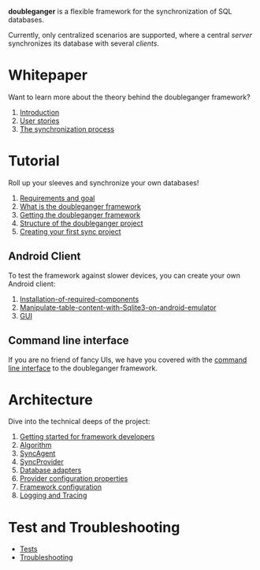**doubleganger** is a flexible framework for the synchronization of SQL databases.

Currently, only centralized scenarios are supported, where a central *server* synchronizes its database with several *clients*.

Whitepaper
==========

Want to learn more about the theory behind the doubleganger framework? 

1. [Introduction](Whitepaper:Introduction)
2. [User stories](Whitepaper:User-stories)
3. [The synchronization process](Whitepaper:The-synchronization-process)

Tutorial
========

Roll up your sleeves and synchronize your own databases!

1. [Requirements and goal](Tutorial:1-Requirements-and-goal)
2. [What is the doubleganger framework](Tutorial:2-What-is-the-doubleganger-framework)
3. [Getting the doubleganger framework](Tutorial:3-Getting-the-doubleganger-framework)
4. [Structure of the doubleganger project](Tutorial:4-Structure-of-the-doubleganger-project)
5. [Creating your first sync project](Tutorial:5-Creating-your-first-sync-project)

Android Client
--------------

To test the framework against slower devices, you can create your own Android client:

1. [Installation-of-required-components](AndroidSyncClient:Installation-of-required-components)
2. [Manipulate-table-content-with-Sqlite3-on-android-emulator](AndroidSyncClient:Manipulate-table-content-with-Sqlite3-on-android-emulator)
3. [GUI](AndroidSyncClient:GUI)

Command line interface
----------------------

If you are no friend of fancy UIs, we have you covered with the [command line interface](ConsoleSyncClient:Command-line-interface) to the doubleganger framework.


Architecture
============

Dive into the technical deeps of the project:

1. [Getting started for framework developers](Architecture:Getting-started-for-framework-developers)
2. [Algorithm](Architecture:Algorithm)
3. [SyncAgent](Architecture:SyncAgent)
4. [SyncProvider](Architecture:SyncProvider)
5. [Database adapters](Architecture:Database-adapters)
6. [Provider configuration properties](Architecture:Provider-configuration-properties)
7. [Framework configuration](Architecture:Framework-configuration)
8. [Logging and Tracing](Architecture:Logging-and-Tracing)

Test and Troubleshooting
========================

 * [Tests](Tests)
 * [Troubleshooting](Troubleshooting)

